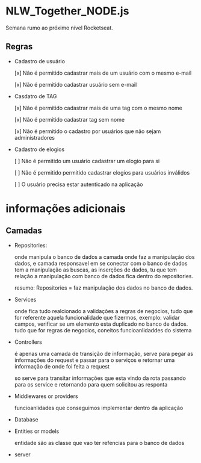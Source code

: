 # NLW_Together_NODE.js
Semana rumo ao próximo nível Rocketseat.

## Regras
- Cadastro de usuário
    
    [x] Não é permitido cadastrar mais de um usuário com o mesmo e-mail
    
    [x] Não é permitido cadastrar usuário sem e-mail

- Casdatro de TAG
    
    [x] Não é permitido cadastrar mais de uma tag com o mesmo nome
    
    [x] Não é permitido cadastrar tag sem nome
    
    [x] Não é permitido o cadastro por usuários que não sejam administradores

- Cadastro de elogios
    
    [ ] Não é permitido um usuário cadastrar um elogio para si
    
    [ ] Não é permitido permitido cadastrar elogios para usuários inválidos
    
    [ ] O usuário precisa estar autenticado na aplicação

# informações adicionais

## Camadas
- Repositories:

    onde manipula o banco de dados
        a camada onde faz a manipulação dos dados, e camada responsavel em se conectar com o banco de dados tem a manipulação as buscas, as inserções de dados, tu que tem relação a manipulação com banco de dados fica dentro do repositories.
        
    resumo: Repositories = faz manipulação dos dados no banco de dados.

- Services

    onde fica tudo realcionado a validações a regras de negocios, tudo que for referente aquela funcionalidade que fizermos, exemplo: validar campos, verificar se um elemento esta duplicado no banco de dados. tudo que for regras de negocios, coneitos funcioanlidaddes do sistema
    
- Controllers

    é apenas uma camada de transição de informação, serve para pegar as informações do request e passar para o serviços e retornar uma informação de onde foi feita a request
    
    so serve para transitar informações que esta vindo da rota passando para os service e retornando para quem solicitou as responta
    
- Middlewares or providers

    funcioanlidades que conseguimos implementar dentro da aplicação 

- Database

- Entities or models

    entidade são as classe que vao ter refencias para o banco de dados 
    
- server
